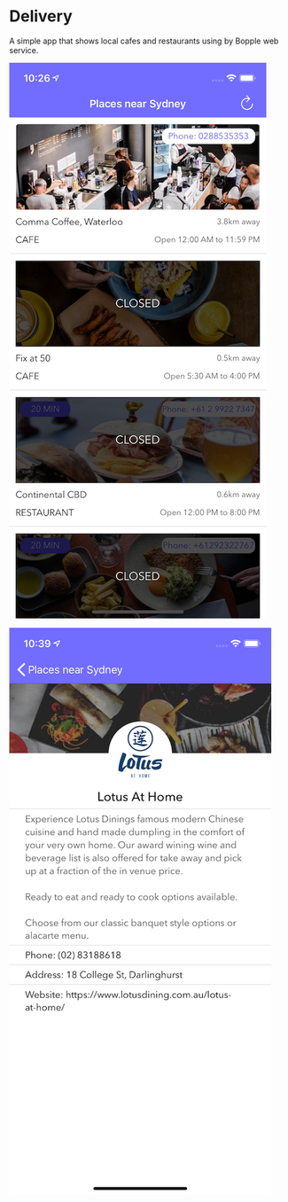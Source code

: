 # Delivery

A simple app that shows local cafes and restaurants using by Bopple web service.

![Screenshot](/delivery_screenshot.png)

![Screenshot](/delivery_screenshot2.png)
